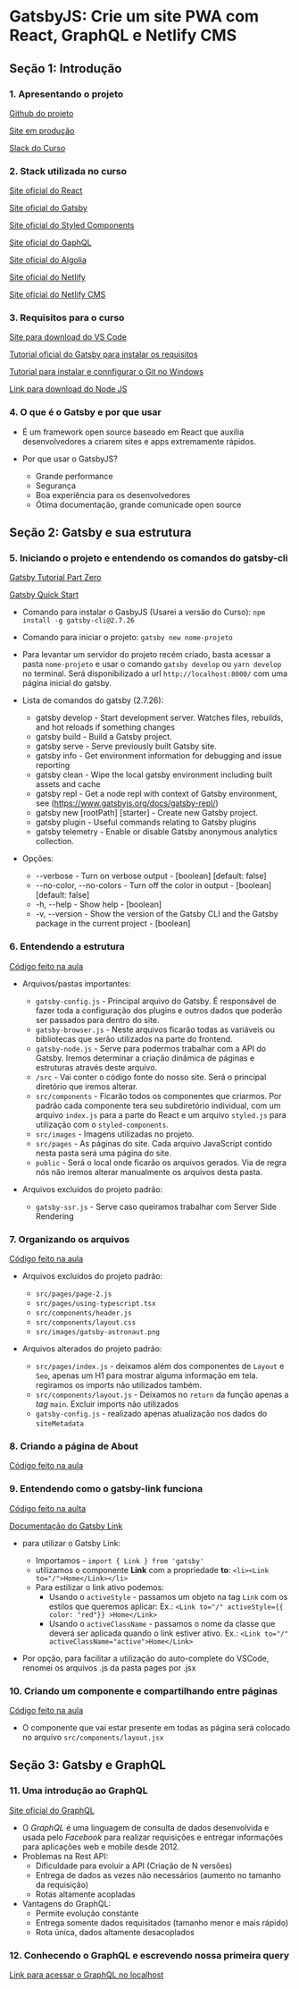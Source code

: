 # GatsbyJS: Crie um site PWA com React, GraphQL e Netlify CMS

## Seção 1: Introdução

### 1. Apresentando o projeto

[Github do projeto](https://github.com/willianjusten/gatsby-course/)

[Site em produção](https://gatsby-course-will.netlify.app/)

[Slack do Curso](https://willianjusten-cursos.slack.com/ssb/redirect)

### 2. Stack utilizada no curso

[Site oficial do React](https://pt-br.reactjs.org/)

[Site oficial do Gatsby](https://www.gatsbyjs.com/)

[Site oficial do Styled Components](https://styled-components.com/)

[Site oficial do GaphQL](https://graphql.org/)

[Site oficial do Algolia](https://www.algolia.com/)

[Site oficial do Netlify](https://www.netlify.com/)

[Site oficial do Netlify CMS](https://www.netlifycms.org/)

### 3. Requisitos para o curso

[Site para download do VS Code](https://code.visualstudio.com/)

[Tutorial oficial do Gatsby para instalar os requisitos](https://www.gatsbyjs.com/docs/tutorial/part-zero/)

[Tutorial para instalar e connfigurar o Git no Windows](https://www.atlassian.com/git/tutorials/install-git#windows)

[Link para download do Node JS](https://nodejs.org/en/download/)

### 4. O que é o Gatsby e por que usar

* É um framework open source baseado em React que auxilia desenvolvedores a criarem sites e apps extremamente rápidos.

* Por que usar o GatsbyJS?
    * Grande performance
    * Segurança
    * Boa experiência para os desenvolvedores
    * Ótima documentação, grande comunicade open source

## Seção 2: Gatsby e sua estrutura

### 5. Iniciando o projeto e entendendo os comandos do gatsby-cli

[Gatsby Tutorial Part Zero](https://www.gatsbyjs.com/docs/tutorial/part-zero/)

[Gatsby Quick Start](https://www.gatsbyjs.com/docs/quick-start)

* Comando para instalar o GasbyJS (Usarei a versão do Curso): `npm install -g gatsby-cli@2.7.26`

* Comando para iniciar o projeto: `gatsby new nome-projeto`

* Para levantar um servidor do projeto recém criado, basta acessar a pasta `nome-projeto` e usar o comando `gatsby develop` ou `yarn develop` no terminal. Será disponibilizado a url `http://localhost:8000/` com uma página inicial do gatsby.

* Lista de comandos do gatsby (2.7.26):
    * gatsby develop - Start development server. Watches files, rebuilds, and hot reloads if something changes
    * gatsby build - Build a Gatsby project.
    * gatsby serve - Serve previously built Gatsby site.
    * gatsby info - Get environment information for debugging and issue reporting
    * gatsby clean - Wipe the local gatsby environment including built assets and cache
    * gatsby repl - Get a node repl with context of Gatsby environment, see (https://www.gatsbyjs.org/docs/gatsby-repl/)
    * gatsby new [rootPath] [starter] - Create new Gatsby project.
    * gatsby plugin - Useful commands relating to Gatsby plugins
    * gatsby telemetry - Enable or disable Gatsby anonymous analytics collection.

* Opções:
  * --verbose - Turn on verbose output - [boolean] [default: false]
  * --no-color, --no-colors - Turn off the color in output - [boolean] [default: false]
  * -h, --help - Show help - [boolean]
  * -v, --version - Show the version of the Gatsby CLI and the Gatsby package in the current project - [boolean]

### 6. Entendendo a estrutura

[Código feito na aula](https://github.com/willianjusten/gatsby-course/commit/1aca067ad153e81cb60f37f79569d20c50519719)

* Arquivos/pastas importantes:
    * `gatsby-config.js` - Principal arquivo do Gatsby. É responsável de fazer toda a configuração dos plugins e outros dados que poderão ser passados para dentro do site.
    * `gatsby-browser.js` - Neste arquivos ficarão todas as variáveis ou bibliotecas que serão utilizados na parte do frontend.
    * `gatsby-node.js` - Serve para podermos trabalhar com a API do Gatsby. Iremos determinar a criação dinâmica de páginas e estruturas através deste arquivo.
    * `/src` - Vai conter o código fonte do nosso site. Será o principal diretório que iremos alterar.
    * `src/components` - Ficarão todos os componentes que criarmos. Por padrão cada componente tera seu subdiretório individual, com um arquivo `index.js` para a parte do React e um arquivo `styled.js` para utilização com  o `styled-components`.
    * `src/images` - Imagens utilizadas no projeto.
    * `src/pages` - As páginas do site. Cada arquivo JavaScript contido nesta pasta será uma página do site.
    * `public` - Será o local onde ficarão os arquivos gerados. Via de regra nós não iremos alterar manualmente os arquivos desta pasta.

* Arquivos excluídos do projeto padrão:
    * `gatsby-ssr.js` - Serve caso queiramos trabalhar com Server Side Rendering

### 7. Organizando os arquivos

[Código feito na aula](https://github.com/willianjusten/gatsby-course/commit/6a6a9bd33aff69497e66c221adcc0a84f1ecca3b)

* Arquivos excluídos do projeto padrão:
    * `src/pages/page-2.js`
    * `src/pages/using-typescript.tsx`
    * `src/components/header.js`
    * `src/components/layout.css`
    * `src/images/gatsby-astronaut.png`

* Arquivos alterados do projeto padrão:
    * `src/pages/index.js` - deixamos além dos componentes de `Layout` e `Seo`, apenas um H1 para mostrar alguma informação em tela. regiramos os imports não utilizados também.
    * `src/components/layout.js` - Deixamos no `return` da função apenas a *tag* `main`. Excluir imports não utilizados
    * `gatsby-config.js` - realizado apenas atualização nos dados do `siteMetadata`

### 8. Criando a página de About

[Código feito na aula](https://github.com/willianjusten/gatsby-course/commit/be0512060c74eb15ffa7c20fa75f02e25222da23)

### 9. Entendendo como o gatsby-link funciona

[Código feito na aulta](https://github.com/willianjusten/gatsby-course/commit/f546c75fae7cf21dcb651a54218d1516f0e0693a)

[Documentação do Gatsby Link](https://www.gatsbyjs.com/docs/reference/built-in-components/gatsby-link/)

* para utilizar o Gatsby Link:
    * Importamos - `import { Link } from 'gatsby'`
    * utilizamos o componente **Link** com a propriedade **to**: `<li><Link to="/">Home</Link></li>`
    * Para estilizar o link ativo podemos:
        * Usando o `activeStyle` - passamos um objeto na tag `Link` com os estilos que queremos aplicar: Ex.: `<Link to="/" activeStyle={{ color: "red"}} >Home</Link>`
        * Usando o `activeClassName` - passamos o nome da classe que deverá ser aplicada quando o link estiver ativo. Ex.: `<Link to="/" activeClassName="active">Home</Link>`

* Por opção, para facilitar a utilização do auto-complete do VSCode, renomei os arquivos .js da pasta pages por .jsx

### 10. Criando um componente e compartilhando entre páginas

[Código feito na aula](https://github.com/willianjusten/gatsby-course/commit/4cfb15b327a534710551bfd5de6fe830fe91c69e)

* O componente que vai estar presente em todas as página será colocado no arquivo `src/components/layout.jsx`

## Seção 3: Gatsby e GraphQL

### 11. Uma introdução ao GraphQL

[Site oficial do GraphQL](https://graphql.org/)

* O *GraphQL* é uma linguagem de consulta de dados desenvolvida e usada pelo *Facebook* para realizar requisições e entregar informações para aplicações web e mobile desde 2012.
* Problemas na Rest API:
    * Dificuldade para evoluir a API (Criação de N versões)
    * Entrega de dados as vezes não necessários (aumento no tamanho da requisição)
    * Rotas altamente acopladas
* Vantagens do GraphQL:
    * Permite evolução constante
    * Entrega somente dados requisitados (tamanho menor e mais rápido)
    * Rota única, dados altamente desacoplados

### 12. Conhecendo o GraphQL e escrevendo nossa primeira query

[Link para acessar o GraphQL no localhost](http://localhost:8000/___graphql)
